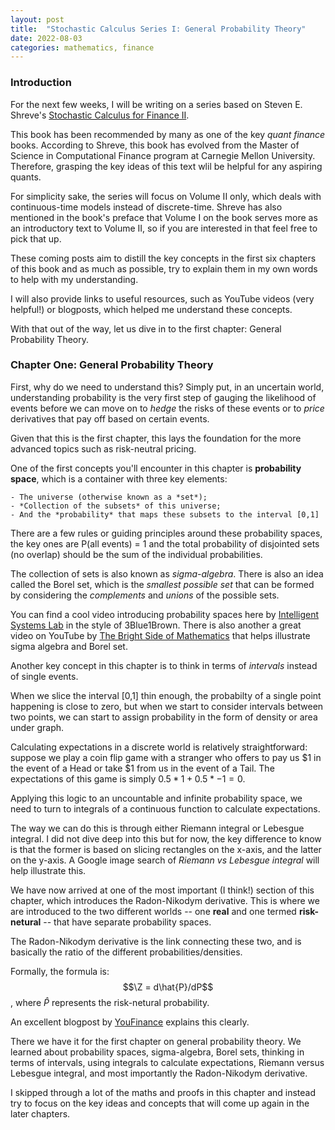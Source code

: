 ```yaml
---
layout: post
title:  "Stochastic Calculus Series I: General Probability Theory"
date: 2022-08-03
categories: mathematics, finance
---
```


### Introduction ### 
For the next few weeks, I will be writing on a series based on Steven E. Shreve's [Stochastic Calculus for Finance II](https://link.springer.com/book/9780387401010). 

This book has been recommended by many as one of the key *quant finance* books. According to Shreve, this book has evolved from the Master of Science in Computational Finance program at Carnegie Mellon University. Therefore, grasping the key ideas of this text wlil be helpful for any aspiring quants. 

For simplicity sake, the series will focus on Volume II only, which deals with continuous-time models instead of discrete-time. Shreve has also mentioned in the book's preface that Volume I on the book serves more as an introductory text to Volume II, so if you are interested in that feel free to pick that up.

These coming posts aim to distill the key concepts in the first six chapters of this book and as much as possible, try to explain them in my own words to help with my understanding. 

I will also provide links to useful resources, such as YouTube videos (very helpful!) or blogposts, which helped me understand these concepts.

With that out of the way, let us dive in to the first chapter: General Probability Theory. 

### Chapter One: General Probability Theory ### 

First, why do we need to understand this? Simply put, in an uncertain world, understanding probability is the very first step of gauging the likelihood of events before we can move on to *hedge* the risks of these events or to *price* derivatives that pay off based on certain events. 

Given that this is the first chapter, this lays the foundation for the more advanced topics such as risk-neutral pricing. 

One of the first concepts you'll encounter in this chapter is **probability space**, which is a container with three key elements:
    
    - The universe (otherwise known as a *set*);
    - *Collection of the subsets* of this universe;
    - And the *probability* that maps these subsets to the interval [0,1]     

There are a few rules or guiding principles around these probability spaces, the key ones are P(all events) = 1 and the total probability of disjointed sets (no overlap) should be the sum of the individual probabilities. 

The collection of sets is also known as *sigma-algebra*. There is also an idea called the Borel set, which is the *smallest possible set* that can be formed by considering the *complements* and *unions* of the possible sets. 

You can find a cool video introducing probability spaces here by [Intelligent Systems Lab](https://www.youtube.com/watch?v=DqGUwoz4d4M) in the style of 3Blue1Brown. There is also another a great video on YouTube by [The Bright Side of Mathematics](https://www.youtube.com/watch?v=z5m6HXKx0Wo) that helps illustrate sigma algebra and Borel set.

Another key concept in this chapter is to think in terms of *intervals* instead of single events. 

When we slice the interval [0,1] thin enough, the probabilty of a single point happening is close to zero, but when we start to consider intervals between two points, we can start to assign probability in the form of density or area under graph.

Calculating expectations in a discrete world is relatively straightforward: suppose we play a coin flip game with a stranger who offers to pay us $1 in the event of a Head or take $1 from us in the event of a Tail. The expectations of this game is simply $0.5* 1 + 0.5 * -1 = 0$. 

Applying this logic to an uncountable and infinite probability space, we need to turn to integrals of a continuous function to calculate expectations. 

The way we can do this is through either Riemann integral or Lebesgue integral. I did not dive deep into this but for now, the key difference to know is that the former is based on slicing rectangles on the x-axis, and the latter on the y-axis. A Google image search of *Riemann vs Lebesgue integral* will help illustrate this. 

We have now arrived at one of the most important (I think!) section of this chapter, which introduces the Radon-Nikodym derivative. This is where we are introduced to the two different worlds -- one **real** and one termed **risk-netural** -- that have separate probability spaces. 

The Radon-Nikodym derivative is the link connecting these two, and is basically the ratio of the different probabilities/densities. 

Formally, the formula is:
 $$\Z = d\hat{P}/dP$$, where $\hat{P}$ represents the risk-netural probability. 

An excellent blogpost by [YouFinance](https://youfinanceblog.wordpress.com/2018/03/31/the-radon-nikodym-derivative/) explains this clearly. 

There we have it for the first chapter on general probability theory. We learned about probability spaces, sigma-algebra, Borel sets, thinking in terms of intervals, using integrals to calculate expectations, Riemann versus Lebesgue integral, and most importantly the Radon-Nikodym derivative.  

I skipped through a lot of the maths and proofs in this chapter and instead try to focus on the key ideas and concepts that will come up again in the later chapters. 


